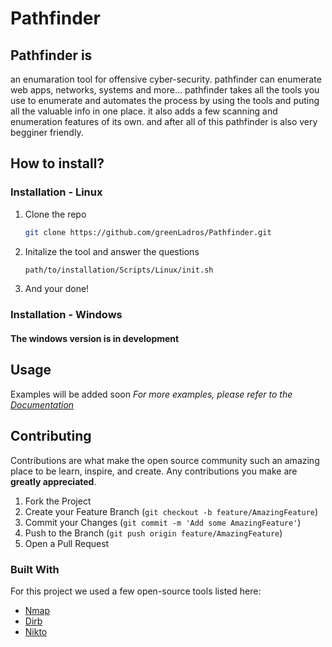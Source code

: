 # Pathfinder
<!--
<br />
<p align="center">
  <a href="https://github.com/othneildrew/Best-README-Template">
    <img src="images/logo.png" alt="Logo" width="80" height="80">
  </a>

  <h3 align="center">Best-README-Template</h3>

  <p align="center">
    An awesome README template to jumpstart your projects!
    <br />
    <a href="https://github.com/othneildrew/Best-README-Template"><strong>Explore the docs »</strong></a>
    <br />
    <br />
    <a href="https://github.com/othneildrew/Best-README-Template">View Demo</a>
    ·
    <a href="https://github.com/othneildrew/Best-README-Template/issues">Report Bug</a>
    ·
    <a href="https://github.com/othneildrew/Best-README-Template/issues">Request Feature</a>
  </p>
</p> -->


<!-- 
<details open="open">
  <summary>Table of Contents</summary>
  <ol>
    <li>
      <a href="#about-the-project">About The Project</a>
      <ul>
        <li><a href="#built-with">Built With</a></li>
      </ul>
    </li>
    <li>
      <a href="#getting-started">Getting Started</a>
      <ul>
        <li><a href="#prerequisites">Prerequisites</a></li>
        <li><a href="#installation">Installation</a></li>
      </ul>
    </li>
    <li><a href="#usage">Usage</a></li>
    <li><a href="#roadmap">Roadmap</a></li>
    <li><a href="#contributing">Contributing</a></li>
    <li><a href="#license">License</a></li>
    <li><a href="#contact">Contact</a></li>
    <li><a href="#acknowledgements">Acknowledgements</a></li>
  </ol>
</details> -->

## Pathfinder is
an enumaration tool for offensive cyber-security.
pathfinder can enumerate web apps, networks, systems and more...
pathfinder takes all the tools you use to enumerate and automates
the process by using the tools and puting all the valuable info in one place.
it also adds a few scanning and enumeration features of its own.
and after all of this pathfinder is also very begginer friendly.

## How to install?
### Installation - Linux
1. Clone the repo
   ```sh
   git clone https://github.com/greenLadros/Pathfinder.git
   ```
2. Initalize the tool and answer the questions
   ```sh
   path/to/installation/Scripts/Linux/init.sh
   ```
3. And your done!
### Installation - Windows
#### The windows version is in development

## Usage
Examples will be added soon
_For more examples, please refer to the [Documentation](https://example.com)_

## Contributing
Contributions are what make the open source community such an amazing place to be learn, inspire, and create. Any contributions you make are **greatly appreciated**.
1. Fork the Project
2. Create your Feature Branch (`git checkout -b feature/AmazingFeature`)
3. Commit your Changes (`git commit -m 'Add some AmazingFeature'`)
4. Push to the Branch (`git push origin feature/AmazingFeature`)
5. Open a Pull Request

### Built With
For this project we used a few open-source tools listed here:
* [Nmap](https://getbootstrap.com)
* [Dirb](https://jquery.com)
* [Nikto](https://laravel.com)
